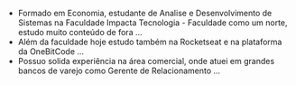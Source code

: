  - Formado em Economia, estudante de Analise e Desenvolvimento de Sistemas na Faculdade Impacta Tecnologia - Faculdade como um norte, estudo muito conteúdo de fora ...
-  Além da faculdade hoje estudo também na Rocketseat e na plataforma da OneBitCode ...
-  Possuo solida experiência na área comercial, onde atuei em grandes bancos de varejo como Gerente de Relacionamento ...
